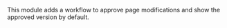 This module adds a workflow to approve page modifications and show the
approved version by default.
